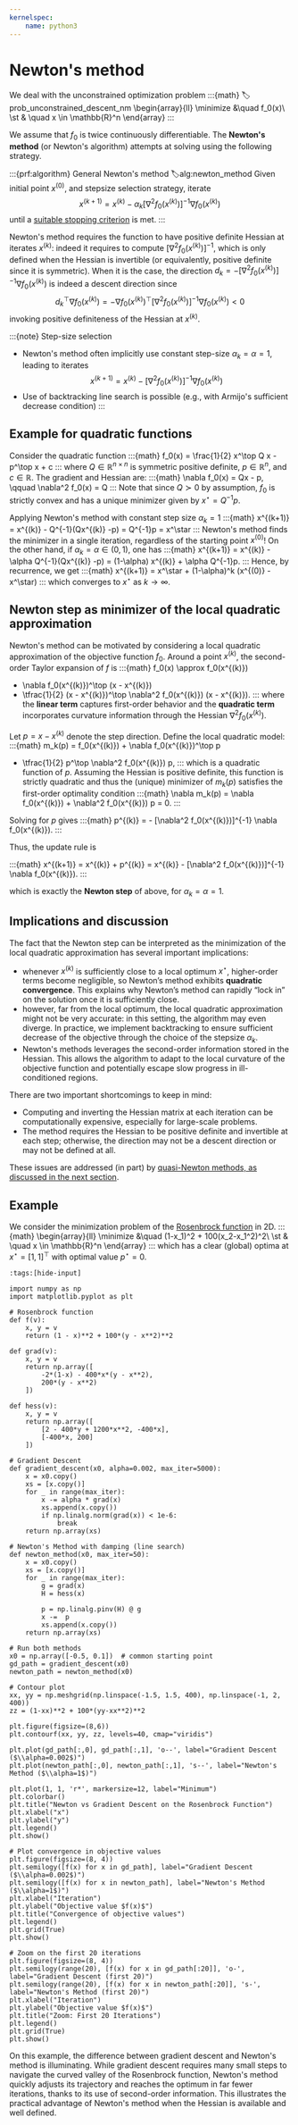 ```yaml
---
kernelspec:
    name: python3
---
```


# Newton's method

We deal with the unconstrained optimization problem
:::{math}
:label:prob_unconstrained_descent_nm
\begin{array}{ll}
\minimize &\quad f_0(x)\\
\st & \quad x \in \mathbb{R}^n
\end{array}
:::

We assume that $f_0$ is twice continuously differentiable. The **Newton's method** (or Newton's algorithm) attempts at solving [](#prob_unconstrained_descent_gd) using the following strategy.

:::{prf:algorithm} General Newton's method
:label:alg:newton_method
Given initial point $x^{(0)}$, and stepsize selection strategy, iterate
$$x^{(k+1)} = x^{(k)} - \alpha_k \left[\nabla^2 f_0(x^{(k)})\right]^{-1}\nabla f_0(x^{(k)})$$
until a [suitable stopping criterion](./03-general-principles-descent-methods.md#how-to-define-a-stopping-criterion) is met.
:::

Newton's method requires the function to have positive definite Hessian at iterates $x^{(k)}$: indeed it requires to compute $\left[\nabla^2 f_0(x^{(k)})\right]^{-1}$, which is only defined when the Hessian is invertible (or equivalently, positive definite since it is symmetric).
When it is the case, the direction $d_k = -\left[\nabla^2 f_0(x^{(k)})\right]^{-1}\nabla f_0(x^{(k)})$ is indeed a descent direction since
$$ d_k^\top \nabla f_0(x^{(k)}) = - \nabla f_0(x^{(k)})^\top \left[\nabla^2 f_0(x^{(k)})\right]^{-1}\nabla f_0(x^{(k)}) < 0$$
invoking positive definiteness of the Hessian at $x^{(k)}$.

:::{note} Step-size selection
- Newton's method often implicitly use constant step-size $\alpha_k = \alpha = 1$, leading to iterates
$$x^{(k+1)} = x^{(k)} - \left[\nabla^2 f_0(x^{(k)})\right]^{-1}\nabla f_0(x^{(k)})$$
- Use of backtracking line search is possible (e.g., with Armijo's sufficient decrease condition)
:::

## Example for quadratic functions
Consider the quadratic function
:::{math}
f_0(x) = \frac{1}{2} x^\top Q x - p^\top x + c
:::
where $Q \in \mathbb{R}^{n \times n}$ is symmetric positive definite, $p \in \mathbb{R}^n$, and $c \in \mathbb{R}$.
The gradient and Hessian are:
:::{math}
\nabla f_0(x) = Qx - p, \qquad \nabla^2 f_0(x) = Q
:::
Note that since $Q \succ 0$ by assumption, $f_0$ is strictly convex and has a unique minimizer given by $x^\star = Q^{-1} p$.

Applying Newton's method with constant step size $\alpha_k = 1$
:::{math}
x^{(k+1)} = x^{(k)} - Q^{-1}(Qx^{(k)} -p) = Q^{-1}p = x^\star
:::
Newton's method finds the minimizer in a single iteration, regardless of the starting point $x^{(0)}$!
On the other hand, if $\alpha_k = \alpha \in (0, 1)$, one has
:::{math}
x^{(k+1)} = x^{(k)} - \alpha Q^{-1}(Qx^{(k)} -p) = (1-\alpha) x^{(k)} + \alpha Q^{-1}p.
:::
Hence, by recurrence, we get
:::{math}
x^{(k+1)} = x^\star + (1-\alpha)^k (x^{(0)} - x^\star)
:::
which converges to $x^\star$ as $k\to \infty$.

## Newton step as minimizer of the local quadratic approximation

Newton's method can be motivated by considering a local quadratic approximation of the objective function $f_0$.
Around a point $x^{(k)}$, the second-order Taylor expansion of $f$ is
:::{math}
f_0(x) \approx f_0(x^{(k)})
+ \nabla f_0(x^{(k)})^\top (x - x^{(k)})
+ \tfrac{1}{2} (x - x^{(k)})^\top \nabla^2 f_0(x^{(k)}) (x - x^{(k)}).
:::
where the **linear term** captures first-order behavior and the **quadratic term** incorporates curvature information through the Hessian $\nabla^2 f_0(x^{(k)})$.

Let $p = x - x^{(k)}$ denote the step direction. Define the local quadratic model:
:::{math}
m_k(p) = f_0(x^{(k)}) + \nabla f_0(x^{(k)})^\top p
+ \tfrac{1}{2} p^\top \nabla^2 f_0(x^{(k)}) p,
:::
which is a quadratic function of $p$. Assuming the Hessian is positive definite, this function is strictly quadratic and thus the (unique) minimizer of $m_k(p)$ satisfies the first-order optimality condition
:::{math}
\nabla m_k(p) = \nabla f_0(x^{(k)}) + \nabla^2 f_0(x^{(k)}) p = 0.
:::

Solving for $p$ gives
:::{math}
p^{(k)} = - [\nabla^2 f_0(x^{(k)})]^{-1} \nabla f_0(x^{(k)}).
:::

Thus, the update rule is

:::{math}
x^{(k+1)} = x^{(k)} + p^{(k)}
= x^{(k)} - [\nabla^2 f_0(x^{(k)})]^{-1} \nabla f_0(x^{(k)}).
:::

which is exactly the **Newton step** of [](#alg:newton_method) above, for $\alpha_k = \alpha=1$.

## Implications and discussion

The fact that the Newton step can be interpreted as the minimization of the local quadratic approximation has several important implications:
- whenever $x^{(k)}$ is sufficiently close to a local optimum $x^\star$, higher-order terms become negligible, so Newton’s method exhibits **quadratic convergence**. This explains why Newton’s method can rapidly “lock in” on the solution once it is sufficiently close.
- however, far from the local optimum, the local quadratic approximation might not be very accurate: in this setting, the algorithm may even diverge. In practice, we implement backtracking to ensure sufficient decrease of the objective through the choice of the stepsize $\alpha_k$.
- Newton's methods leverages the second-order information stored in the Hessian. This allows the algorithm to adapt to the local curvature of the objective function and potentially escape slow progress in ill-conditioned regions.

There are two important shortcomings to keep in mind:
- Computing and inverting the Hessian matrix at each iteration can be computationally expensive, especially for large-scale problems.
- The method requires the Hessian to be positive definite and invertible at each step; otherwise, the direction may not be a descent direction or may not be defined at all.

These issues are addressed (in part) by [quasi-Newton methods, as discussed in the next section](./06-quasi-newton-method.md).

## Example

We consider the minimization problem of the [Rosenbrock function](https://en.wikipedia.org/wiki/Rosenbrock_function) in 2D.
:::{math}
\begin{array}{ll}
\minimize &\quad (1-x_1)^2 + 100(x_2-x_1^2)^2\\
\st & \quad x \in \mathbb{R}^n
\end{array}
:::
which has a clear (global) optima at $x^\star = [1, 1]^\top$ with optimal value $p^\star = 0$.

```{code-cell} python
:tags:[hide-input]

import numpy as np
import matplotlib.pyplot as plt

# Rosenbrock function
def f(v):
    x, y = v
    return (1 - x)**2 + 100*(y - x**2)**2

def grad(v):
    x, y = v
    return np.array([
        -2*(1-x) - 400*x*(y - x**2),
        200*(y - x**2)
    ])

def hess(v):
    x, y = v
    return np.array([
        [2 - 400*y + 1200*x**2, -400*x],
        [-400*x, 200]
    ])

# Gradient Descent
def gradient_descent(x0, alpha=0.002, max_iter=5000):
    x = x0.copy()
    xs = [x.copy()]
    for _ in range(max_iter):
        x -= alpha * grad(x)
        xs.append(x.copy())
        if np.linalg.norm(grad(x)) < 1e-6:
            break
    return np.array(xs)

# Newton's Method with damping (line search)
def newton_method(x0, max_iter=50):
    x = x0.copy()
    xs = [x.copy()]
    for _ in range(max_iter):
        g = grad(x)
        H = hess(x)

        p = np.linalg.pinv(H) @ g
        x -=  p
        xs.append(x.copy())
    return np.array(xs)

# Run both methods
x0 = np.array([-0.5, 0.1])  # common starting point
gd_path = gradient_descent(x0)
newton_path = newton_method(x0)

# Contour plot
xx, yy = np.meshgrid(np.linspace(-1.5, 1.5, 400), np.linspace(-1, 2, 400))
zz = (1-xx)**2 + 100*(yy-xx**2)**2

plt.figure(figsize=(8,6))
plt.contourf(xx, yy, zz, levels=40, cmap="viridis")

plt.plot(gd_path[:,0], gd_path[:,1], 'o--', label="Gradient Descent ($\\alpha=0.002$)")
plt.plot(newton_path[:,0], newton_path[:,1], 's--', label="Newton's Method ($\\alpha=1$)")

plt.plot(1, 1, 'r*', markersize=12, label="Minimum")
plt.colorbar()
plt.title("Newton vs Gradient Descent on the Rosenbrock Function")
plt.xlabel("x")
plt.ylabel("y")
plt.legend()
plt.show()

# Plot convergence in objective values
plt.figure(figsize=(8, 4))
plt.semilogy([f(x) for x in gd_path], label="Gradient Descent ($\\alpha=0.002$)")
plt.semilogy([f(x) for x in newton_path], label="Newton's Method ($\\alpha=1$)")
plt.xlabel("Iteration")
plt.ylabel("Objective value $f(x)$")
plt.title("Convergence of objective values")
plt.legend()
plt.grid(True)
plt.show()

# Zoom on the first 20 iterations
plt.figure(figsize=(8, 4))
plt.semilogy(range(20), [f(x) for x in gd_path[:20]], 'o-', label="Gradient Descent (first 20)")
plt.semilogy(range(20), [f(x) for x in newton_path[:20]], 's-', label="Newton's Method (first 20)")
plt.xlabel("Iteration")
plt.ylabel("Objective value $f(x)$")
plt.title("Zoom: First 20 Iterations")
plt.legend()
plt.grid(True)
plt.show()
```

On this example, the difference between gradient descent and Newton's method is illuminating. While gradient descent requires many small steps to navigate the curved valley of the Rosenbrock function, Newton's method quickly adjusts its trajectory and reaches the optimum in far fewer iterations, thanks to its use of second-order information.
This illustrates the practical advantage of Newton's method when the Hessian is available and well defined.

